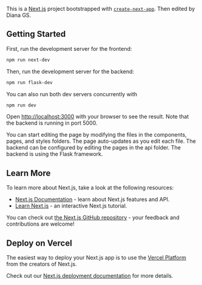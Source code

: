 This is a [Next.js](https://nextjs.org/) project bootstrapped with [`create-next-app`](https://github.com/vercel/next.js/tree/canary/packages/create-next-app). Then edited
by Diana GS.

## Getting Started

First, run the development server for the frontend:

```bash
npm run next-dev
```

Then, run the development server for the backend:

```bash
npm run flask-dev
```

You can also run both dev servers concurrently with 
```bash
npm run dev
```

Open [http://localhost:3000](http://localhost:3000) with your browser to see the result.
Note that the backend is running in port 5000.

You can start editing the page by modifying the files in the components, pages, and
styles folders. The page auto-updates as you edit each file.
The backend can be configured by editing the pages in the api folder. The backend is
using the Flask framework.

## Learn More

To learn more about Next.js, take a look at the following resources:

- [Next.js Documentation](https://nextjs.org/docs) - learn about Next.js features and API.
- [Learn Next.js](https://nextjs.org/learn) - an interactive Next.js tutorial.

You can check out [the Next.js GitHub repository](https://github.com/vercel/next.js/) - your feedback and contributions are welcome!

## Deploy on Vercel

The easiest way to deploy your Next.js app is to use the [Vercel Platform](https://vercel.com/new?utm_medium=default-template&filter=next.js&utm_source=create-next-app&utm_campaign=create-next-app-readme) from the creators of Next.js.

Check out our [Next.js deployment documentation](https://nextjs.org/docs/deployment) for more details.
